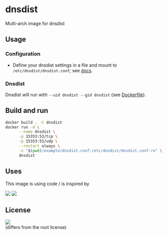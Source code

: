 # dnsdist
Multi-arch image for dnsdist

## Usage

### Configuration

* Define your dnsdist settings in a file and mount to `/etc/dnsdist/dnsdist.conf`; see [docs](https://www.dnsdist.org/).

### Dnsdist
Dnsdist will run with `--uid dnsdist --gid dnsdist` (see [Dockerfile](./Dockerfile)).

## Build and run 
```bash
docker build . -t dnsdist
docker run -d \
      --name dnsdist \
      -p 15353:53/tcp \
      -p 15353:53/udp \
      --restart always \
      -v "$(pwd)/example/dnsdist.conf:/etc/dnsdist/dnsdist.conf:ro" \
      dnsdist
```

## Uses
This image is using code / is inspired by

[![](https://img.shields.io/badge/code-PowerDNS%2Fpdns-blue.svg)](https://github.com/PowerDNS/pdns "Code repo")
[![](https://img.shields.io/badge/code-tcely%2Fdnsdist-blue.svg)](https://github.com/tcely/dockerhub-powerdns "Code repo")

## License
[![](https://img.shields.io/badge/license-GPL--2.0-red.svg)](https://choosealicense.com/licenses/gpl-2.0/ "License badge")\
(differs from the root license)
